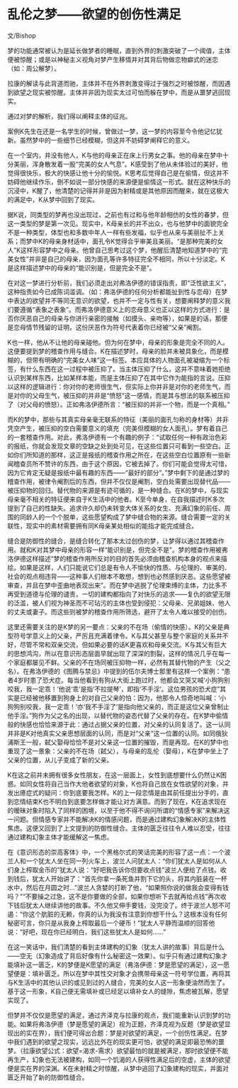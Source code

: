 # 乱伦之梦——欲望的创伤性满足

文/Bishop

梦的功能通常被认为是延长做梦者的睡眠，直到外界的刺激突破了一个阈值，主体便被惊醒；或是以神秘主义视角对梦产生移情并对其背后物做恋物癖式的迷恋（如：周公解梦）。

拉康的解读与此背道而驰，主体并不在外界刺激变得过于强烈之时被惊醒，而因遇到欲望之现实被惊醒。主体并非因为现实太过可怕而躲在梦中，而是从噩梦逃回现实。

通过对梦的解析，我们得以阐释主体的征兆。
 
案例K先生在还是一名学生的时候，曾做过一梦，这一梦的内容至今令他记忆犹新。虽然梦中的一些细节已经模糊，但这并不妨碍梦阐释它的意义。

在一个室内，并没有他人，K与他的母亲正在床上行男女之事。他的母亲在梦中十分美丽，浑身散发着一股“完美的女人气息”。K感受到了他从未体验过的美好，他觉得很快乐，极大的快感让他十分的愉悦。K思考后觉得自己是在偷情，但这并不妨碍他继续作乐，倒不如说一部分快感的来源便是偷情这一形式。就在这种快乐的沉浸中，K醒了，他清楚的记得并非是因为射精或是其他原因而醒来，就在这极大的满足中，K从梦中回到了现实。

据K说，同类型的梦再也没出现过，之前也有过和与他年龄相仿的女性的春梦，但这一类型的梦是第一次见。现实中，K母亲长的并不出众，也与他梦中的面貌完全不是一种类型，体型也和多数中年人一样有些发福，似乎也从来与美丽扯不上关系；而梦中K的母亲身材适中，面孔令K觉得合乎审美且美丽。“是那种完美的女人”K这样形容梦中之母亲。他曾自己思考过这个梦，他醒后清楚地知道梦中的“完美女性”并非是自己的母亲，因为面孔等许多特征完全不相同，所以十分淡定。K是这样描述梦中的母亲的“能识别是，但是完全不是”。
 
在对这一梦进行分析前，我们必须走出对弗洛伊德的错误指责，即“泛性欲主义”，这种指责如今已成陈词滥调。（如：弗洛伊德的任何分析都能扯到性与恋母）在梦中表达的欲望并不等同无意识的欲望，也并不一定与性有关，想要阐释梦的意义我们要遵循“表象之表象”。而弗洛伊德意义上的恋母意义也正以这样的方式进行：是否你厌恶自己的母亲与你进行亲密的接触（如摸头、亲吻等），如果是的话，那便是恋母情节残留的证明，这份厌恶作为符号代表着你已经被“父亲”阉割。

K也一样，他从不让他的母亲碰他。但为何在梦中，母亲的形象是完全不同的人。这便要提到梦的稽查作用与缝合。K在描述梦时，母亲的脸并未被具象化，而是模糊的，但带有明确的“完美女人味”这一标签。本应具体的人物面孔被凝缩为一个标签，有什么东西在这一过程中被压抑了。当主体压抑了什么，这并不意味着她拒绝认识到某样东西，比如某样本能，而是主体压抑了在其中它作为能指的言说。压抑以这样的逻辑进行：你对你的老师很生气，但实际上你并非是对你的老师生气，而是对你的父母生气，被压抑的并非是“愤怒”这一感情，而是其与想法的联系被压抑了（对父母的愤怒）。正如弗洛伊德所言：“被压抑的并非一个物，而是一个真相。”

而K的梦中，那些与其真实母亲毫无联系的特征（美丽的面孔匀称的身材等）并非凭空产生，被压抑的空白需要意义的填充（完美但模糊的女人面孔）。梦有着自己的一套稽查作用。对此，弗洛伊德有一个有趣的例子：“试取任何一种有政治色彩的报纸，你就会发现文章的空缺之处到处可见，在这些位置只可看到一些空白。正如你们所知道的那样，这正是报纸的稽查作用之所在，在这些空白位置原有一些新闻稽查员所不赞许的东西，由于这个原因，它被去掉了。你们可能会觉得太可惜，因为它肯定无疑是报纸中最有趣的东西——“最好的部分”。”梦中剩下的是通过梦的稽查作用，被律令阉割后的东西，但并不仅仅是阉割，空白处需要出现替代品——被压抑物的回归。替代物的来源是有迹可循的，是一种缝合。在K的梦中，与现实母亲毫不相关的特征便来自于K生活中的他者。K至今单身，在自我描述时K多次提到了自己的性缺失。追求许久却仍未转变大体关系的女生、充满幻象的前任、周围的同龄人的一个个脱单，这些愿望构成了梦中缝合物的来源。缝合需要一定的关联性，现实中的素材需要拥有同K母亲某处相似的能指才能完成缝合。

缝合是防御性的缝合，是缝合转化了那本太过创伤的梦，让梦得以通过其稽查作用。就和K对其梦中母亲的形容一样“能识别是，但完全不是”。梦的稽查作用被弗洛伊德这样描述“梦的稽查作用所反对的目的首先必须由稽查机构本身的观点来描绘。如果是这样，人们只能说它们总是有令人不愉快的性质、与伦理的、审美的、社会的观点相违背——这种事人们根本不敢想，想到也必然感到厌恶。这些愿望被审查，并且在梦中歪曲地表现出来”。而在梦中逃脱了伦理束缚的主体，力比多不再受到道德与伦理的谴责，一切的建构都指向了对快乐的追求——复仇的欲望无限的泛滥，被人们视为神圣而不可玷污的主体也受到侵犯：父母亲、兄弟姐妹、他人的丈夫或妻子。而这些则被梦的稽查作用所筛选，避开了太令人难以接受的创伤。

这里还需要关注的是K梦的另一要点：父亲的不在场（偷情的快感）。K的父亲是典型符号学意义上的父亲，严厉且充满着律令。K与其父甚至与整个家庭的关系并不好，尽管不常和双亲交流，但如果必要的话K更喜欢和母亲交流。K与其父有巨大的思想鸿沟，所以在意识形态层面早就出现了深深的割裂，这样的情况几乎在每一个家庭都屡见不鲜。父亲的不在场同被压抑物一样，必然有其替代物的产生（父之名）。在弗洛伊德的《图腾与禁忌》中提到的伍尔夫博士那里有这样一个案例：“患者4岁时患了恐犬症。每当他看到有狗从大街上跑过时，他都会又哭又喊‘小狗狗别咬我，我一定乖！‘他说‘乖’是指‘不拉提琴’，即指‘不手淫’。这位男孩的恐犬症”其实是已经被他移置到狗身上的对自己父亲的怕：因为，他那令人惊奇地叫喊：‘小狗狗别咬我，我一定乖！’亦‘我不手淫了’是指向他父亲的，而正是这位父亲曾制止他手淫。”狗作为父之名的出现，以替代物的姿态代替了父亲的存在。在K梦中偷情般的快感也恰恰来源于此：通过占据父亲的位置，对父亲的认同复活了。这一认同并非是K对他真实父亲思想层面的认同，而是对“父亲“这一位置的认同。如同俄狄浦斯王一般，弑父娶母恰恰不是对父亲这一位置的摧毁，而是再现。在K的梦中也重现了这一景象：父亲的不在场（弑父），与母亲的乱伦（娶母），K在梦中坐上了父亲的位置，从儿子变成了新的父亲。

K在这之前并未拥有很多女性朋友，在这一层面上，女性到底想要什么仍然让K困惑。如同女性将自己当作大他者欲望的对象，K也将自己放在女性欲望的对象，并发出癔症式的疑问：你到底要我怎样。K的上一段恋情是由其前任提出分手的，直到恋情结束K也不明白到底要怎样做才能让对方满意。而到了现在，K在追求现在的暧昧对象时陷入了同样的困境，以至于他不得不询问所谓的“情感专家”来解决这一问题。但情感专家并不能解决K的情感问题，而是通过建构幻象解决K的主体性焦虑。这便又回到了上文提到的防御性缝合。主体的匮乏往往令人难以忍受，往往通过建构幻象主体才能缓解这一焦虑。

在《意识形态的崇高客体》中，一个黑格尔式的笑话完美的形容了这一点：一个波兰人和一个犹太人坐在同一列火车上，波兰人问犹太人：“你们犹太人是如何从人们身上榨取金币的”犹太人说：“好吧我告诉你但要收点钱”波兰人便给了点钱。收到钱后，犹太人开始讲了：“首先你拿一条死鱼并割下它的头，将其内脏装在一杯水中，然后在月圆之时…”波兰人贪婪的打断了他，“如果照你说的做我会变得有钱吗？”“不要操之过急，这不是你要做的全部，如果你想听下去就再给点钱”再次收下钱后犹太人继续讲他的故事。不久他又伸手要钱，没完没了。终于波兰人怒不可遏：“你这个肮脏的无赖，你真的认为我没有注意到你想干什么？这根本没有任何秘密可言，你只是从我身上榨取最后一个硬币！”犹太人平静而温顺的回答他说：“好吧，现在你已经明白，我们这些犹太人是如何……”

在这一笑话中，我们清楚的看到主体建构的幻象（犹太人讲的故事）背后是什么——空无（幻象造成了背后好像有什么秘密这一效果）。似乎只有通过建构幻象才能填补这一匮乏，K的梦便是K愿望的满足（弗洛伊德：梦是愿望的满足），这一愿望便是：填补匮乏。所以在梦中其性交对象才会携带母亲这一符号学位置，再将其与K生活中的其他认识的或见到过的人缝合，完美的女人这一形象便油然而生了。基于这一形象，K自己便无需填补或已经足以填补女人的缝隙，焦虑被瓦解，愿望实现了。

但梦并不仅仅是愿望的满足，通过齐泽克与拉康的观点，我们能重新认识到梦的功能。如果将弗洛伊德（梦是愿望的满足）视为正题，齐泽克视为反题（梦是欲望显现出的实在界），我们便可得出合题：梦是对欲望的满足，一个创伤性满足。在梦中我们遇到的欲望之现实，远远比外在的现实更可怕，欲望的满足即最恐怖的噩梦。（拉康欲望公式：欲望=渴求-需求）欲望最怕的就是被满足，那时欲望便不能再生产，幻象也无法被建构，如同一个饥渴的人获得性满足后的空虚，主体的欲望便是实在界的深渊。K在未射精之时惊醒，从梦中逃回了幻象建构的现实，并面对匮乏开始了新的防御性缝合。
